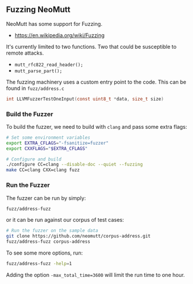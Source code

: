 ## Fuzzing NeoMutt

NeoMutt has some support for Fuzzing.

- https://en.wikipedia.org/wiki/Fuzzing

It's currently limited to two functions.
Two that could be susceptible to remote attacks.

- `mutt_rfc822_read_header();`
- `mutt_parse_part();`

The fuzzing machinery uses a custom entry point to the code.
This can be found in `fuzz/address.c`

```c
int LLVMFuzzerTestOneInput(const uint8_t *data, size_t size)
```

### Build the Fuzzer

To build the fuzzer, we need to build with `clang` and pass some extra flags:

```sh
# Set some environment variables
export EXTRA_CFLAGS="-fsanitize=fuzzer"
export CXXFLAGS="$EXTRA_CFLAGS"
```

```sh
# Configure and build
./configure CC=clang --disable-doc --quiet --fuzzing
make CC=clang CXX=clang fuzz
```

### Run the Fuzzer

The fuzzer can be run by simply:

```sh
fuzz/address-fuzz
```

or it can be run against our corpus of test cases:

```sh
# Run the fuzzer on the sample data
git clone https://github.com/neomutt/corpus-address.git
fuzz/address-fuzz corpus-address
```

To see some more options, run:

```sh
fuzz/address-fuzz -help=1
```

Adding the option `-max_total_time=3600` will limit the run time to one hour.

